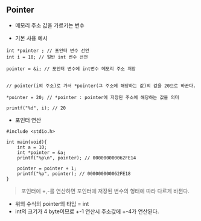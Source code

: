 ## Pointer

- 메모리 주소 값을 가르키는 변수

- 기본 사용 예시

```
int *pointer ; // 포인터 변수 선언
int i = 10; // 일반 int 변수 선언

pointer = &i; // 포인터 변수에 int변수 메모리 주소 저장


// pointer(i의 주소)로 가서 *pointer(그 주소에 해당하는 값)의 값을 20으로 바꾼다.

*pointer = 20; // *pointer : pointer에 저장된 주소에 해당하는 값을 의미

printf("%d", i); // 20
```

- 포인터 연산

```
#include <stdio.h>

int main(void){
    int a = 10;
    int *pointer = &a;
    printf("%p\n", pointer); // 000000000062FE14

    pointer = pointer + 1;
    printf("%p", pointer); // 000000000062FE18
}
```

> 포인터에 +,-를 연산하면 포인터에 저장된 변수의 형태에 따라 다르게 바뀐다.

- 위의 수식의 pointer의 타입 = int
- int의 크기가 4 byte이므로 +-1 연산시 주소값에 +-4가 연산된다.

